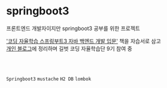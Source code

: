 # springboot3
프론트엔드 개발자이지만 springboot3 공부를 위한 프로젝트

['코딩 자율학습 스프링부트3 자바 백엔드 개발 입문'](https://www.yes24.com/Product/Goods/119952151) 책을 자습서로 삼고  
[개인 블로그](https://heepy.tistory.com/category/Backend/Spring%20Boot)에 정리하며 길벗 코딩 자율학습단 9기 참여 중

</br>
</br>

`Springboot3` `mustache` `H2 DB` `lombok`
